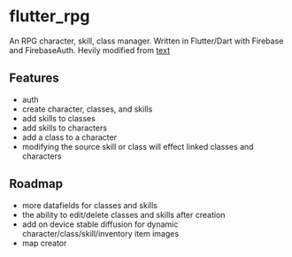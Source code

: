 # flutter_rpg

An RPG character, skill, class manager. Written in Flutter/Dart with Firebase and FirebaseAuth.
Hevily modified from [text](https://netninja.dev)

## Features

- auth
- create character, classes, and skills
- add skills to classes
- add skills to characters
- add a class to a character
- modifying the source skill or class will effect linked classes and characters

## Roadmap

- more datafields for classes and skills
- the ability to edit/delete classes and skills after creation
- add on device stable diffusion for dynamic character/class/skill/inventory item images
- map creator
